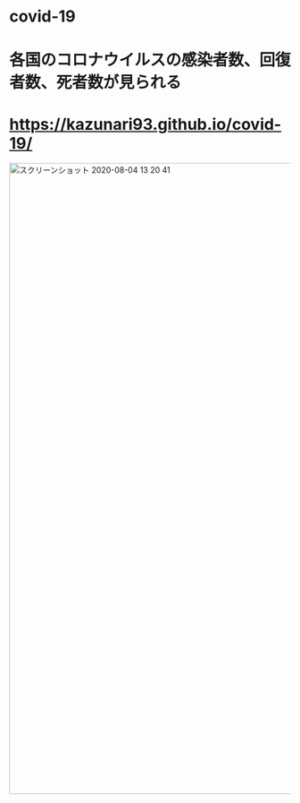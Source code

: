 # covid-19
# 各国のコロナウイルスの感染者数、回復者数、死者数が見られる

# https://kazunari93.github.io/covid-19/
<img width="1128" alt="スクリーンショット 2020-08-04 13 20 41" src="https://user-images.githubusercontent.com/51879869/89252675-68f9ff80-d655-11ea-8de9-6f6153b86de0.png">
